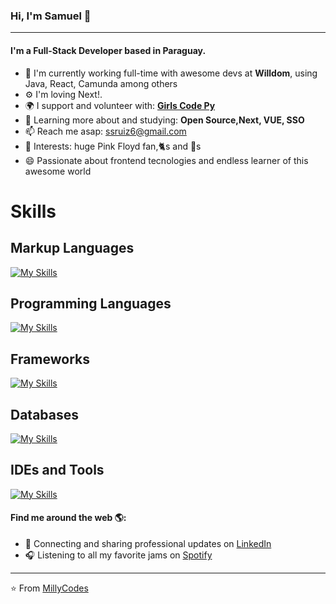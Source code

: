 ### Hi, I'm Samuel 👋
---

#### I'm a Full-Stack Developer based in Paraguay.

- 🏢 I'm currently working full-time with awesome devs at **Willdom**, using Java, React, Camunda among others
- ⚙️ I'm loving Next!.
- 🌍 I support and volunteer with: <a href="https://github.com/GirlsCodePy/girls-code-web">**Girls Code Py**</a>
- 🌱 Learning more about and studying: **Open Source,Next, VUE, SSO**
- 📫 Reach me asap: ssruiz6@gmail.com
- 💜 Interests: huge Pink Floyd fan,🐈‍s and 🐸s
- 😄 Passionate about frontend tecnologies and endless learner of this awesome world


# Skills

## Markup Languages
[![My Skills](https://skillicons.dev/icons?i=html,css,sass,tailwind,styledcomponents,materialui)](https://skillicons.dev)

## Programming Languages
[![My Skills](https://skillicons.dev/icons?i=java,javascript,ts&perline=4)](https://skillicons.dev)

## Frameworks
[![My Skills](https://skillicons.dev/icons?i=nextjs,nestjs,express,react,vue)](https://skillicons.dev)

## Databases
[![My Skills](https://skillicons.dev/icons?i=postgres,mysql,mongodb)](https://skillicons.dev)

## IDEs and Tools
[![My Skills](https://skillicons.dev/icons?i=vite,git,github,visualstudio,vscode,docker)](https://skillicons.dev)


#### Find me around the web 🌎:
- 💼 Connecting and sharing professional updates on <a href="https://www.linkedin.com/in/ssruiz6/">LinkedIn</a>
- 🎧 Listening to all my favorite jams on <a href="https://open.spotify.com/user/im_time">Spotify</a>

---

⭐️ From [MillyCodes](https://github.com/MillyCodes)
